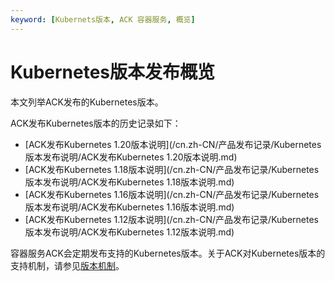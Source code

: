 ```yaml
---
keyword: [Kubernets版本, ACK 容器服务, 概览]
---
```


# Kubernetes版本发布概览

本文列举ACK发布的Kubernetes版本。

ACK发布Kubernetes版本的历史记录如下：

-   [ACK发布Kubernetes 1.20版本说明](/cn.zh-CN/产品发布记录/Kubernetes版本发布说明/ACK发布Kubernetes 1.20版本说明.md)
-   [ACK发布Kubernetes 1.18版本说明](/cn.zh-CN/产品发布记录/Kubernetes版本发布说明/ACK发布Kubernetes 1.18版本说明.md)
-   [ACK发布Kubernetes 1.16版本说明](/cn.zh-CN/产品发布记录/Kubernetes版本发布说明/ACK发布Kubernetes 1.16版本说明.md)
-   [ACK发布Kubernetes 1.12版本说明](/cn.zh-CN/产品发布记录/Kubernetes版本发布说明/ACK发布Kubernetes 1.12版本说明.md)

容器服务ACK会定期发布支持的Kubernetes版本。关于ACK对Kubernetes版本的支持机制，请参见[版本机制](/cn.zh-CN/产品简介/版本机制.md)。

